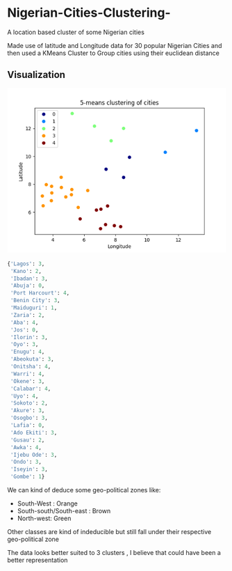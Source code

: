 # Nigerian-Cities-Clustering-
A location based  cluster of some Nigerian cities

Made use of latitude and Longitude data for 30 popular Nigerian Cities and then used a KMeans Cluster to Group cities using their euclidean distance 

## Visualization

![img](/chart.png)

```python
{'Lagos': 3,
 'Kano': 2,
 'Ibadan': 3,
 'Abuja': 0,
 'Port Harcourt': 4,
 'Benin City': 3,
 'Maiduguri': 1,
 'Zaria': 2,
 'Aba': 4,
 'Jos': 0,
 'Ilorin': 3,
 'Oyo': 3,
 'Enugu': 4,
 'Abeokuta': 3,
 'Onitsha': 4,
 'Warri': 4,
 'Okene': 3,
 'Calabar': 4,
 'Uyo': 4,
 'Sokoto': 2,
 'Akure': 3,
 'Osogbo': 3,
 'Lafia': 0,
 'Ado Ekiti': 3,
 'Gusau': 2,
 'Awka': 4,
 'Ijebu Ode': 3,
 'Ondo': 3,
 'Iseyin': 3,
 'Gombe': 1}

```


We can kind of deduce some geo-political zones like:
* South-West : Orange
* South-south/South-east : Brown
* North-west: Green

Other classes are kind of indeducible but still fall under their respective geo-political zone


The data looks better suited to 3 clusters , I believe that could have been a better representation


